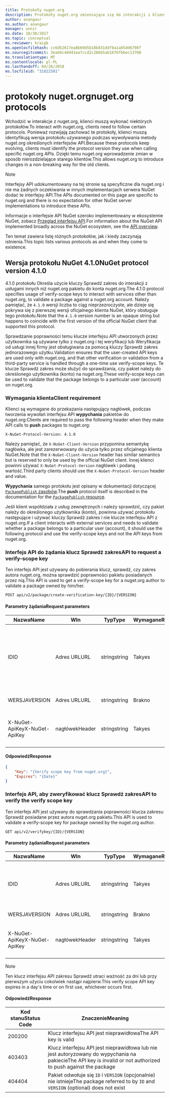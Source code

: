 ```yaml
---
title: Protokoły nuget.org
description: Protokoły nuget.org zmieniające się do interakcji z klientów NuGet.
author: anangaur
ms.author: anangaur
manager: unnir
ms.date: 10/30/2017
ms.topic: conceptual
ms.reviewer: kraigb
ms.openlocfilehash: cc6d52617ea8b69d5b18b831ddf8a1a85dd6798f
ms.sourcegitcommit: 3eab9c4dd41ea7ccd2c28bb5ab16f6fbbec13708
ms.translationtype: MT
ms.contentlocale: pl-PL
ms.lasthandoff: 04/26/2018
ms.locfileid: "31822581"
---
```

# <a name="nugetorg-protocols"></a><span data-ttu-id="1e528-103">protokoły nuget.org</span><span class="sxs-lookup"><span data-stu-id="1e528-103">nuget.org protocols</span></span>

<span data-ttu-id="1e528-104">Wchodzić w interakcje z nuget.org, klienci muszą wykonać niektórych protokołów.</span><span class="sxs-lookup"><span data-stu-id="1e528-104">To interact with nuget.org, clients need to follow certain protocols.</span></span> <span data-ttu-id="1e528-105">Ponieważ rozwijają zachować te protokoły, klienci muszą identyfikują wersja protokołu używanego podczas wywoływania metody nuget.org określonych interfejsów API.</span><span class="sxs-lookup"><span data-stu-id="1e528-105">Because these protocols keep evolving, clients must identify the protocol version they use when calling specific nuget.org APIs.</span></span> <span data-ttu-id="1e528-106">Dzięki temu nuget.org wprowadzenie zmian w sposób nierozdzielające starego klientów.</span><span class="sxs-lookup"><span data-stu-id="1e528-106">This allows nuget.org to introduce changes in a non-breaking way for the old clients.</span></span>

> [!Note]
> <span data-ttu-id="1e528-107">Interfejsy API udokumentowany na tej stronie są specyficzne dla nuget.org i nie ma żadnych oczekiwania w innych implementacjach serwera NuGet dodać te interfejsy API.</span><span class="sxs-lookup"><span data-stu-id="1e528-107">The APIs documented on this page are specific to nuget.org and there is no expectation for other NuGet server implementations to introduce these APIs.</span></span> 

<span data-ttu-id="1e528-108">Informacje o interfejsie API NuGet szeroko implementowany w ekosystemie NuGet, zobacz [Przegląd interfejsu API](overview.md).</span><span class="sxs-lookup"><span data-stu-id="1e528-108">For information about the NuGet API implemented broadly across the NuGet ecosystem, see the [API overview](overview.md).</span></span>

<span data-ttu-id="1e528-109">Ten temat zawiera listę różnych protokołów, jak i kiedy zaczynają istnienia.</span><span class="sxs-lookup"><span data-stu-id="1e528-109">This topic lists various protocols as and when they come to existence.</span></span>

## <a name="nuget-protocol-version-410"></a><span data-ttu-id="1e528-110">Wersja protokołu NuGet 4.1.0</span><span class="sxs-lookup"><span data-stu-id="1e528-110">NuGet protocol version 4.1.0</span></span>

<span data-ttu-id="1e528-111">4.1.0 protokołu Określa użycie kluczy Sprawdź zakres do interakcji z usługami innych niż nuget.org pakietu do konta nuget.org.</span><span class="sxs-lookup"><span data-stu-id="1e528-111">The 4.1.0 protocol specifies usage of verify-scope keys to interact with services other than nuget.org, to validate a package against a nuget.org account.</span></span> <span data-ttu-id="1e528-112">Należy pamiętać, że `4.1.0` wersji liczba to ciąg nieprzezroczyste, ale dzieje się pokrywa się z pierwszej wersji oficjalnego klienta NuGet, który obsługuje tego protokołu.</span><span class="sxs-lookup"><span data-stu-id="1e528-112">Note that the `4.1.0` version number is an opaque string but happens to coincide with the first version of the official NuGet client that supported this protocol.</span></span>

<span data-ttu-id="1e528-113">Sprawdzanie poprawności temu klucze interfejsu API utworzonych przez użytkownika są używane tylko z nuget.org i tej weryfikacji lub Weryfikacja od usługi innej firmy jest obsługiwana za pomocą kluczy Sprawdź zakres jednorazowego użytku.</span><span class="sxs-lookup"><span data-stu-id="1e528-113">Validation ensures that the user-created API keys are used only with nuget.org, and that other verification or validation from a third-party service is handled through a one-time use verify-scope keys.</span></span> <span data-ttu-id="1e528-114">Te klucze Sprawdź zakres może służyć do sprawdzania, czy pakiet należy do określonego użytkownika (konto) na nuget.org.</span><span class="sxs-lookup"><span data-stu-id="1e528-114">These verify-scope keys can be used to validate that the package belongs to a particular user (account) on nuget.org.</span></span>

### <a name="client-requirement"></a><span data-ttu-id="1e528-115">Wymagania klienta</span><span class="sxs-lookup"><span data-stu-id="1e528-115">Client requirement</span></span>

<span data-ttu-id="1e528-116">Klienci są wymagane do przekazania następujący nagłówek, podczas tworzenia wywołań interfejsu API **wypychania** pakietów do nuget.org:</span><span class="sxs-lookup"><span data-stu-id="1e528-116">Clients are required to pass the following header when they make API calls to **push** packages to nuget.org:</span></span>

    X-NuGet-Protocol-Version: 4.1.0

<span data-ttu-id="1e528-117">Należy pamiętać, że `X-NuGet-Client-Version` przypomina semantykę nagłówka, ale jest zarezerwowany do użycia tylko przez oficjalnego klienta NuGet.</span><span class="sxs-lookup"><span data-stu-id="1e528-117">Note that the `X-NuGet-Client-Version` header has similar semantics but is reserved to only be used by the official NuGet client.</span></span> <span data-ttu-id="1e528-118">Innej klienci powinni używać `X-NuGet-Protocol-Version` nagłówek i podaną wartość.</span><span class="sxs-lookup"><span data-stu-id="1e528-118">Third party clients should use the `X-NuGet-Protocol-Version` header and value.</span></span>

<span data-ttu-id="1e528-119">**Wypychania** samego protokołu jest opisany w dokumentacji dotyczącej [ `PackagePublish` zasobów](package-publish-resource.md).</span><span class="sxs-lookup"><span data-stu-id="1e528-119">The **push** protocol itself is described in the documentation for the [`PackagePublish` resource](package-publish-resource.md).</span></span>

<span data-ttu-id="1e528-120">Jeśli klient współdziała z usług zewnętrznych i należy sprawdzić, czy pakiet należy do określonego użytkownika (konto), powinna używać protokołu następujące i używać kluczy Sprawdź zakres i nie klucze interfejsu API z nuget.org.</span><span class="sxs-lookup"><span data-stu-id="1e528-120">If a client interacts with external services and needs to validate whether a package belongs to a particular user (account), it should use the following protocol and use the verify-scope keys and not the API keys from nuget.org.</span></span>

### <a name="api-to-request-a-verify-scope-key"></a><span data-ttu-id="1e528-121">Interfejs API do żądania klucz Sprawdź zakres</span><span class="sxs-lookup"><span data-stu-id="1e528-121">API to request a verify-scope key</span></span>

<span data-ttu-id="1e528-122">Ten interfejs API jest używany do pobierania klucz, sprawdź, czy zakres autora nuget.org, można sprawdzić poprawności pakietu posiadanych przez nią.</span><span class="sxs-lookup"><span data-stu-id="1e528-122">This API is used to get a verify-scope key for a nuget.org author to validate a package owned by him/her.</span></span>

    POST api/v2/package/create-verification-key/{ID}/{VERSION}

#### <a name="request-parameters"></a><span data-ttu-id="1e528-123">Parametry żądania</span><span class="sxs-lookup"><span data-stu-id="1e528-123">Request parameters</span></span>

<span data-ttu-id="1e528-124">Nazwa</span><span class="sxs-lookup"><span data-stu-id="1e528-124">Name</span></span>           | <span data-ttu-id="1e528-125">W</span><span class="sxs-lookup"><span data-stu-id="1e528-125">In</span></span>     | <span data-ttu-id="1e528-126">Typ</span><span class="sxs-lookup"><span data-stu-id="1e528-126">Type</span></span>   | <span data-ttu-id="1e528-127">Wymagane</span><span class="sxs-lookup"><span data-stu-id="1e528-127">Required</span></span> | <span data-ttu-id="1e528-128">Uwagi</span><span class="sxs-lookup"><span data-stu-id="1e528-128">Notes</span></span>
-------------- | ------ | ------ | -------- | -----
<span data-ttu-id="1e528-129">ID</span><span class="sxs-lookup"><span data-stu-id="1e528-129">ID</span></span>             | <span data-ttu-id="1e528-130">Adres URL</span><span class="sxs-lookup"><span data-stu-id="1e528-130">URL</span></span>    | <span data-ttu-id="1e528-131">string</span><span class="sxs-lookup"><span data-stu-id="1e528-131">string</span></span> | <span data-ttu-id="1e528-132">Tak</span><span class="sxs-lookup"><span data-stu-id="1e528-132">yes</span></span>      | <span data-ttu-id="1e528-133">Identidier pakiet, dla którego wymagany jest klucz Sprawdź zakres</span><span class="sxs-lookup"><span data-stu-id="1e528-133">The package identidier for which the verify scope key is requested</span></span>
<span data-ttu-id="1e528-134">WERSJA</span><span class="sxs-lookup"><span data-stu-id="1e528-134">VERSION</span></span>        | <span data-ttu-id="1e528-135">Adres URL</span><span class="sxs-lookup"><span data-stu-id="1e528-135">URL</span></span>    | <span data-ttu-id="1e528-136">string</span><span class="sxs-lookup"><span data-stu-id="1e528-136">string</span></span> | <span data-ttu-id="1e528-137">Brak</span><span class="sxs-lookup"><span data-stu-id="1e528-137">no</span></span>       | <span data-ttu-id="1e528-138">Wersja pakietu</span><span class="sxs-lookup"><span data-stu-id="1e528-138">The package version</span></span>
<span data-ttu-id="1e528-139">X-NuGet-ApiKey</span><span class="sxs-lookup"><span data-stu-id="1e528-139">X-NuGet-ApiKey</span></span> | <span data-ttu-id="1e528-140">nagłówek</span><span class="sxs-lookup"><span data-stu-id="1e528-140">Header</span></span> | <span data-ttu-id="1e528-141">string</span><span class="sxs-lookup"><span data-stu-id="1e528-141">string</span></span> | <span data-ttu-id="1e528-142">Tak</span><span class="sxs-lookup"><span data-stu-id="1e528-142">yes</span></span>      | <span data-ttu-id="1e528-143">Na przykład:`X-NuGet-ApiKey: {USER_API_KEY}`</span><span class="sxs-lookup"><span data-stu-id="1e528-143">For example, `X-NuGet-ApiKey: {USER_API_KEY}`</span></span>

#### <a name="response"></a><span data-ttu-id="1e528-144">Odpowiedź</span><span class="sxs-lookup"><span data-stu-id="1e528-144">Response</span></span>

```json
{
    "Key": "{Verify scope key from nuget.org}",
    "Expires": "{Date}"
}
```

### <a name="api-to-verify-the-verify-scope-key"></a><span data-ttu-id="1e528-145">Interfejs API, aby zweryfikować klucz Sprawdź zakres</span><span class="sxs-lookup"><span data-stu-id="1e528-145">API to verify the verify scope key</span></span>

<span data-ttu-id="1e528-146">Ten interfejs API jest używany do sprawdzania poprawności klucza zakresu Sprawdź posiadane przez autora nuget.org pakietu.</span><span class="sxs-lookup"><span data-stu-id="1e528-146">This API is used to validate a verify-scope key for package owned by the nuget.org author.</span></span>

    GET api/v2/verifykey/{ID}/{VERSION}

#### <a name="request-parameters"></a><span data-ttu-id="1e528-147">Parametry żądania</span><span class="sxs-lookup"><span data-stu-id="1e528-147">Request parameters</span></span>

<span data-ttu-id="1e528-148">Nazwa</span><span class="sxs-lookup"><span data-stu-id="1e528-148">Name</span></span>           | <span data-ttu-id="1e528-149">W</span><span class="sxs-lookup"><span data-stu-id="1e528-149">In</span></span>     | <span data-ttu-id="1e528-150">Typ</span><span class="sxs-lookup"><span data-stu-id="1e528-150">Type</span></span>   | <span data-ttu-id="1e528-151">Wymagane</span><span class="sxs-lookup"><span data-stu-id="1e528-151">Required</span></span> | <span data-ttu-id="1e528-152">Uwagi</span><span class="sxs-lookup"><span data-stu-id="1e528-152">Notes</span></span>
-------------  | ------ | ------ | -------- | -----
<span data-ttu-id="1e528-153">ID</span><span class="sxs-lookup"><span data-stu-id="1e528-153">ID</span></span>             | <span data-ttu-id="1e528-154">Adres URL</span><span class="sxs-lookup"><span data-stu-id="1e528-154">URL</span></span>    | <span data-ttu-id="1e528-155">string</span><span class="sxs-lookup"><span data-stu-id="1e528-155">string</span></span> | <span data-ttu-id="1e528-156">Tak</span><span class="sxs-lookup"><span data-stu-id="1e528-156">yes</span></span>      | <span data-ttu-id="1e528-157">Identyfikator pakietu, dla którego wymagany jest klucz Sprawdź zakres</span><span class="sxs-lookup"><span data-stu-id="1e528-157">The package identifier for which the verify scope key is requested</span></span>
<span data-ttu-id="1e528-158">WERSJA</span><span class="sxs-lookup"><span data-stu-id="1e528-158">VERSION</span></span>        | <span data-ttu-id="1e528-159">Adres URL</span><span class="sxs-lookup"><span data-stu-id="1e528-159">URL</span></span>    | <span data-ttu-id="1e528-160">string</span><span class="sxs-lookup"><span data-stu-id="1e528-160">string</span></span> | <span data-ttu-id="1e528-161">Brak</span><span class="sxs-lookup"><span data-stu-id="1e528-161">no</span></span>       | <span data-ttu-id="1e528-162">Wersja pakietu</span><span class="sxs-lookup"><span data-stu-id="1e528-162">The package version</span></span>
<span data-ttu-id="1e528-163">X-NuGet-ApiKey</span><span class="sxs-lookup"><span data-stu-id="1e528-163">X-NuGet-ApiKey</span></span> | <span data-ttu-id="1e528-164">nagłówek</span><span class="sxs-lookup"><span data-stu-id="1e528-164">Header</span></span> | <span data-ttu-id="1e528-165">string</span><span class="sxs-lookup"><span data-stu-id="1e528-165">string</span></span> | <span data-ttu-id="1e528-166">Tak</span><span class="sxs-lookup"><span data-stu-id="1e528-166">yes</span></span>      | <span data-ttu-id="1e528-167">Na przykład:`X-NuGet-ApiKey: {VERIFY_SCOPE_KEY}`</span><span class="sxs-lookup"><span data-stu-id="1e528-167">For example, `X-NuGet-ApiKey: {VERIFY_SCOPE_KEY}`</span></span>

> [!Note]
> <span data-ttu-id="1e528-168">Ten klucz interfejsu API zakresu Sprawdź utraci ważność za dni lub przy pierwszym użyciu cokolwiek nastąpi najpierw.</span><span class="sxs-lookup"><span data-stu-id="1e528-168">This verify scope API key expires in a day's time or on first use, whichever occurs first.</span></span>

#### <a name="response"></a><span data-ttu-id="1e528-169">Odpowiedź</span><span class="sxs-lookup"><span data-stu-id="1e528-169">Response</span></span>

<span data-ttu-id="1e528-170">Kod stanu</span><span class="sxs-lookup"><span data-stu-id="1e528-170">Status Code</span></span> | <span data-ttu-id="1e528-171">Znaczenie</span><span class="sxs-lookup"><span data-stu-id="1e528-171">Meaning</span></span>
----------- | -------
<span data-ttu-id="1e528-172">200</span><span class="sxs-lookup"><span data-stu-id="1e528-172">200</span></span>         | <span data-ttu-id="1e528-173">Klucz interfejsu API jest nieprawidłowa</span><span class="sxs-lookup"><span data-stu-id="1e528-173">The API key is valid</span></span>
<span data-ttu-id="1e528-174">403</span><span class="sxs-lookup"><span data-stu-id="1e528-174">403</span></span>         | <span data-ttu-id="1e528-175">Klucz interfejsu API jest nieprawidłowa lub nie jest autoryzowany do wypychania na pakiecie</span><span class="sxs-lookup"><span data-stu-id="1e528-175">The API key is invalid or not authorized to push against the package</span></span>
<span data-ttu-id="1e528-176">404</span><span class="sxs-lookup"><span data-stu-id="1e528-176">404</span></span>         | <span data-ttu-id="1e528-177">Pakiet odwołuje się `ID` i `VERSION` (opcjonalnie) nie istnieje</span><span class="sxs-lookup"><span data-stu-id="1e528-177">The package referred to by `ID` and `VERSION` (optional) does not exist</span></span>
